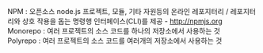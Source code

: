NPM : 오픈소스 node.js 프로젝트, 모듈, 기타 자원등의 온라인 레포지터리 / 레포지터리와 상호 작용을 돕는 명령행 인터페이스(CLI)를 제공  -  http://npmjs.org
<br>
Monorepo : 여러 프로젝트의 소스 코드를 하나의 저장소에서 사용하는 것
<br>
Polyrepo : 여러 프로젝트의 소스 코드를 여러개의 저장소에서 사용하는 것
